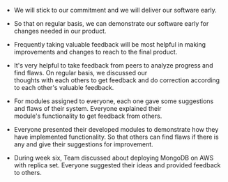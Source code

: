 - We will stick to our commitment and we will deliver our software early. 
- So that on regular basis, we can demonstrate our software early for changes needed in our product. 
- Frequently taking valuable feedback will be most helpful in making improvements and changes to reach to the final product.

- It's very helpful to take feedback from peers to analyze progress and find flaws. On regular basis, we discussed our      
  thoughts with each others to get feedback and do correction according to each other's valuable feedback. 
  
- For modules assigned to everyone, each one gave some suggestions and flaws of their system. Everyone explained their      
  module's functionality to get feedback from others.  

- Everyone presented their developed modules to demonstrate how they have implemented functionality. So that others can find 
  flaws if there is any and give their suggestions for improvement. 
  
- During week six, Team discussed about deploying MongoDB on AWS with replica set. Everyone suggested their ideas and provided 
  feedback to others.
